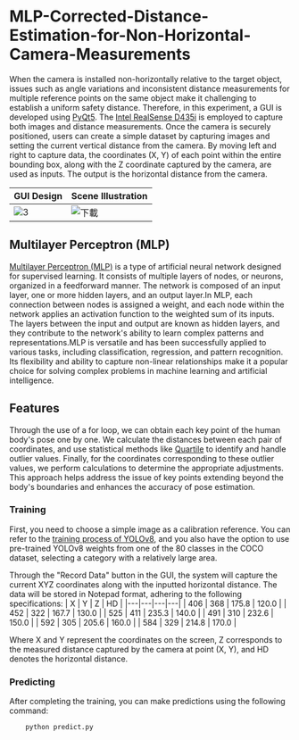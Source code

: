 # MLP-Corrected-Distance-Estimation-for-Non-Horizontal-Camera-Measurements
When the camera is installed non-horizontally relative to the target object, issues such as angle variations and inconsistent distance measurements for multiple reference points on the same object make it challenging to establish a uniform safety distance. Therefore, in this experiment, a GUI is developed using [PyQt5](https://pypi.org/project/PyQt5/). The [Intel RealSense D435i](https://www.intelrealsense.com/depth-camera-d435i/) is employed to capture both images and distance measurements. Once the camera is securely positioned, users can create a simple dataset by capturing images and setting the current vertical distance from the camera. By moving left and right to capture data, the coordinates (X, Y) of each point within the entire bounding box, along with the Z coordinate captured by the camera, are used as inputs. The output is the horizontal distance from the camera.

| GUI Design| Scene Illustration | 
|---|---|
| ![3](https://github.com/KennyChen880127/MLP-Corrected-Distance-Estimation-for-Non-Horizontal-Camera-Measurements-Code/assets/99500847/7fcd2034-47a6-4b0d-bdd0-cb6a7223e89d) | ![下載](https://github.com/KennyChen880127/MLP-Corrected-Distance-Estimation-for-Non-Horizontal-Camera-Measurements-Code/assets/99500847/3702723f-3c61-4431-b21d-89964f73f14b) |

## Multilayer Perceptron (MLP)

[Multilayer Perceptron (MLP)](https://en.wikipedia.org/wiki/Multilayer_perceptron) is a type of artificial neural network designed for supervised learning. It consists of multiple layers of nodes, or neurons, organized in a feedforward manner. The network is composed of an input layer, one or more hidden layers, and an output layer.In MLP, each connection between nodes is assigned a weight, and each node within the network applies an activation function to the weighted sum of its inputs. The layers between the input and output are known as hidden layers, and they contribute to the network's ability to learn complex patterns and representations.MLP is versatile and has been successfully applied to various tasks, including classification, regression, and pattern recognition. Its flexibility and ability to capture non-linear relationships make it a popular choice for solving complex problems in machine learning and artificial intelligence.

## Features
Through the use of a for loop, we can obtain each key point of the human body's pose one by one. We calculate the distances between each pair of coordinates, and use statistical methods like [Quartile](https://en.wikipedia.org/wiki/Quartile) to identify and handle outlier values. Finally, for the coordinates corresponding to these outlier values, we perform calculations to determine the appropriate adjustments. This approach helps address the issue of key points extending beyond the body's boundaries and enhances the accuracy of pose estimation.
  
### Training
First, you need to choose a simple image as a calibration reference. You can refer to the [training process of YOLOv8](https://docs.ultralytics.com/modes/train/), and you also have the option to use pre-trained YOLOv8 weights from one of the 80 classes in the COCO dataset, selecting a category with a relatively large area.

Through the "Record Data" button in the GUI, the system will capture the current XYZ coordinates along with the inputted horizontal distance. The data will be stored in Notepad format, adhering to the following specifications:
| X | Y | Z | HD |
|---|---|---|---|
| 406 | 368 | 175.8 | 120.0 |
| 452 | 322 | 167.7 | 130.0 |
| 525 | 411 | 235.3 | 140.0 |
| 491 | 310 | 232.6 | 150.0 |
| 592 | 305 | 205.6 | 160.0 |
| 584 | 329 | 214.8 | 170.0 |

Where X and Y represent the coordinates on the screen, Z corresponds to the measured distance captured by the camera at point (X, Y), and HD denotes the horizontal distance.

### Predicting
After completing the training, you can make predictions using the following command:

        python predict.py
